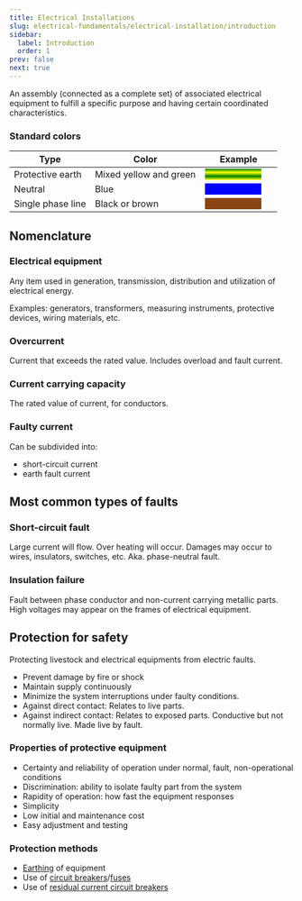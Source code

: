 ```yaml
---
title: Electrical Installations
slug: electrical-fundamentals/electrical-installation/introduction
sidebar:
  label: Introduction
  order: 1
prev: false
next: true
---
```


An assembly (connected as a complete set) of associated electrical equipment to
fulfill a specific purpose and having certain coordinated characteristics.

### Standard colors

| Type              | Color                  | Example                                                                                                                                                                                                                                                                                                                                                                                    |
| ----------------- | ---------------------- | ------------------------------------------------------------------------------------------------------------------------------------------------------------------------------------------------------------------------------------------------------------------------------------------------------------------------------------------------------------------------------------------ |
| Protective earth  | Mixed yellow and green | <svg width="120" height="20"><defs><linearGradient id="earthgrad" x1="0%" y1="100%" x2="0%" y2="0%"><stop offset="0%" style="stop-color:yellow"/><stop offset="33.33%" style="stop-color:green"/><stop offset="66.66%" style="stop-color:yellow"/><stop offset="100%" style="stop-color:green"/></linearGradient></defs><rect width="100" height="20" style="fill:url(#earthgrad)"/></svg> |
| Neutral           | Blue                   | <svg width="100" height="20"><rect width="120" height="20" style="fill:#0000FF"/></svg>                                                                                                                                                                                                                                                                                                    |
| Single phase line | Black or brown         | <svg width="120" height="20"><rect width="100" height="20" style="fill:#8B4513"/></svg>                                                                                                                                                                                                                                                                                                    |

## Nomenclature

### Electrical equipment

Any item used in generation, transmission, distribution and utilization of
electrical energy.

Examples: generators, transformers, measuring instruments, protective devices,
wiring materials, etc.

### Overcurrent

Current that exceeds the rated value. Includes overload and fault current.

### Current carrying capacity

The rated value of current, for conductors.

### Faulty current

Can be subdivided into:

- short-circuit current
- earth fault current

## Most common types of faults

### Short-circuit fault

Large current will flow. Over heating will occur. Damages may occur to wires,
insulators, switches, etc. Aka. phase-neutral fault.

### Insulation failure

Fault between phase conductor and non-current carrying metallic parts. High
voltages may appear on the frames of electrical equipment.

## Protection for safety

Protecting livestock and electrical equipments from electric faults.

- Prevent damage by fire or shock
- Maintain supply continuously
- Minimize the system interruptions under faulty conditions.
- Against direct contact: Relates to live parts.
- Against indirect contact: Relates to exposed parts. Conductive but not
  normally live. Made live by fault.

### Properties of protective equipment

- Certainty and reliability of operation under normal, fault, non-operational
  conditions
- Discrimination: ability to isolate faulty part from the system
- Rapidity of operation: how fast the equipment responses
- Simplicity
- Low initial and maintenance cost
- Easy adjustment and testing

### Protection methods

- [Earthing](/electrical-fundamentals/electrical-installation/earthing) of
  equipment
- Use of
  [circuit breakers](/electrical-fundamentals/electrical-installation/circuit-breakers)/[fuses](/electrical-fundamentals/electrical-installation/fuses/)
- Use of
  [residual current circuit breakers](/electrical-fundamentals/electrical-installation/rcd)
